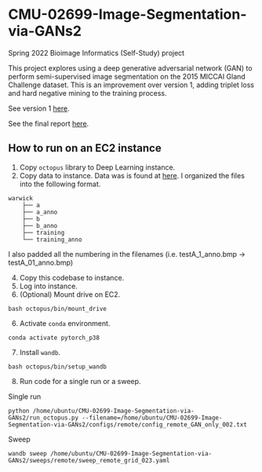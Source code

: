 # CMU-02699-Image-Segmentation-via-GANs2
Spring 2022 Bioimage Informatics (Self-Study) project

This project explores using a deep generative adversarial network (GAN) to perform semi-supervised image segmentation on the 2015 MICCAI Gland Challenge dataset. This is an improvement over version 1, adding triplet loss and hard negative mining to the training process. 

See version 1 [here](https://github.com/ryanquinnnelson/CMU-02699-Image-Segmentation-via-GANs).

See the final report [here](https://github.com/ryanquinnnelson/CMU-02699-Image-Segmentation-via-GANs-v2/blob/main/docs/Nelson_Parameterized_GAN_architecture.pdf).


## How to run on an EC2 instance
1. Copy `octopus` library to Deep Learning instance. 
2. Copy data to instance. Data was is found at [here](https://warwick.ac.uk/fac/cross_fac/tia/data/glascontest/download/). I organized the files into the following format.
```
warwick
    ├── a
    ├── a_anno
    ├── b
    ├── b_anno
    ├── training
    └── training_anno
```
I also padded all the numbering in the filenames (i.e. testA_1_anno.bmp -> testA_01_anno.bmp)

4. Copy this codebase to instance.
5. Log into instance.
6. (Optional) Mount drive on EC2.
```
bash octopus/bin/mount_drive
```
6. Activate `conda` environment.
```
conda activate pytorch_p38
```
7. Install `wandb`.
```
bash octopus/bin/setup_wandb
```
8. Run code for a single run or a sweep.

Single run
```
python /home/ubuntu/CMU-02699-Image-Segmentation-via-GANs2/run_octopus.py --filename=/home/ubuntu/CMU-02699-Image-Segmentation-via-GANs2/configs/remote/config_remote_GAN_only_002.txt
```
Sweep
```
wandb sweep /home/ubuntu/CMU-02699-Image-Segmentation-via-GANs2/sweeps/remote/sweep_remote_grid_023.yaml
````






